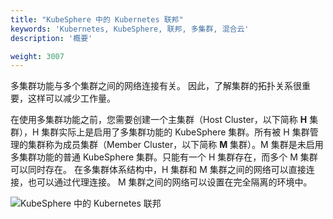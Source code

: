 ```yaml
---
title: "KubeSphere 中的 Kubernetes 联邦"
keywords: 'Kubernetes, KubeSphere, 联邦, 多集群, 混合云'
description: '概要'

weight: 3007
---
```


多集群功能与多个集群之间的网络连接有关。 因此，了解集群的拓扑关系很重要，这样可以减少工作量。

在使用多集群功能之前，您需要创建一个主集群（Host Cluster，以下简称 **H** 集群），H 集群实际上是启用了多集群功能的 KubeSphere 集群。所有被 H 集群管理的集群称为成员集群（Member Cluster，以下简称 **M** 集群）。M 集群是未启用多集群功能的普通 KubeSphere 集群。只能有一个 H 集群存在，而多个 M 集群可以同时存在。 在多集群体系结构中，H 集群和 M 集群之间的网络可以直接连接，也可以通过代理连接。 M 集群之间的网络可以设置在完全隔离的环境中。

![KubeSphere 中的 Kubernetes 联邦](https://ap3.qingstor.com/kubesphere-website/docs/20200907232319.png)
